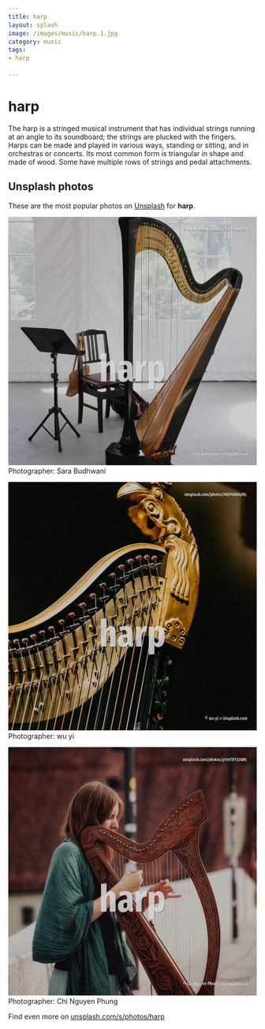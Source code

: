 ```yaml
---
title: harp
layout: splash
image: /images/music/harp.1.jpg
category: music
tags:
- harp

---
```

# harp

The harp is a stringed musical instrument that has individual strings running at an angle to its  soundboard; the strings are plucked with the fingers. Harps can be made and played in various ways, standing or sitting, and in orchestras or concerts. Its most common form is triangular in shape and made of wood. Some have multiple rows of strings and pedal attachments.  

 
## Unsplash photos
These are the most popular photos on [Unsplash](https://unsplash.com) for **harp**.
 
![harp](/images/music/harp.1.jpg)
Photographer:  Sara Budhwani
 
![harp](/images/music/harp.2.jpg)
Photographer:  wu yi
 
![harp](/images/music/harp.3.jpg)
Photographer:  Chi Nguyen Phung
 
Find even more on [unsplash.com/s/photos/harp](https://unsplash.com/s/photos/harp)
 
